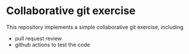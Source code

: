 # Collaborative git exercise

This repository implements a simple collaborative git exercise, including

- pull request review
- github actions to test the code

